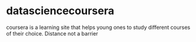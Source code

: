 # datasciencecoursera
coursera is a learning site that helps young ones to study different courses of their choice. Distance not a barrier  
